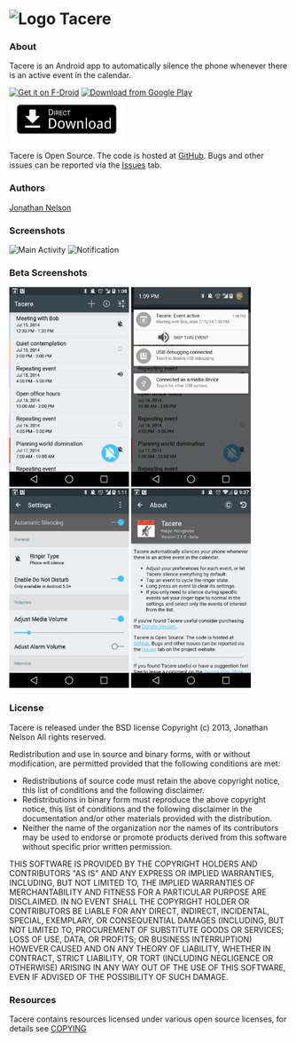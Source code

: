 ![Logo](https://raw.github.com/ciasaboark/Tacere/master/web/icon.png) Tacere
======


### About
Tacere is an Android app to automatically silence the phone whenever there is an active event in the calendar.

[<img src="https://f-droid.org/badge/get-it-on.png"
      alt="Get it on F-Droid"
      height="80">](https://f-droid.org/repository/browse/?fdid=org.ciasaboark.tacere)
[<img src="https://play.google.com/intl/en_us/badges/images/generic/en_badge_web_generic.png" 
      alt="Download from Google Play" 
      height="80">](https://play.google.com/store/apps/details?id=org.ciasaboark.tacere)
[<img src="web/direct-download.png" 
      alt="Direct download" 
      height="80">](https://github.com/ciasaboark/Tacere/releases/latest)

Tacere is Open Source. The code is hosted at <a href="http://www.github.com/ciasaboark/Tacere">GitHub</a>. Bugs and other issues can be reported via the <a href="https://github.com/ciasaboark/Tacere/issues">Issues</a> tab.

### Authors
<a href="https://github.com/ciasaboark">Jonathan Nelson</a>

### Screenshots
<img alt="Main Activity" height="360" src="https://raw.github.com/ciasaboark/Tacere/master/web/device-2013-07-29-211444.png"> <img alt="Notification" height="360" src="https://raw.github.com/ciasaboark/Tacere/master/web/device-2013-08-01-143025.png">

### Beta Screenshots
<img alt="Main Activity" height="360" src="https://raw.githubusercontent.com/ciasaboark/Tacere/master/web/beta/device-2014-07-15-130905.png"> <img alt="Notification" height="360" src="https://raw.githubusercontent.com/ciasaboark/Tacere/master/web/beta/device-2014-07-15-130929.png">
<img alt="Settings" height="360" src="https://raw.githubusercontent.com/ciasaboark/Tacere/master/web/beta/device-2014-07-15-131107.png">
<img alt="About" height="360" src="https://raw.githubusercontent.com/ciasaboark/Tacere/master/web/beta/device-2014-07-16-213719.png">

### License
Tacere is released under the BSD license
Copyright (c) 2013, Jonathan Nelson
All rights reserved.

Redistribution and use in source and binary forms, with or without modification, are permitted provided that the following conditions are met:

- Redistributions of source code must retain the above copyright notice, this list of conditions and the following disclaimer.
- Redistributions in binary form must reproduce the above copyright notice, this list of conditions and the following disclaimer in the documentation and/or other materials provided with the distribution.
- Neither the name of the organization nor the names of its contributors may be used to endorse or promote products derived from this software without specific prior written permission.
	
THIS SOFTWARE IS PROVIDED BY THE COPYRIGHT HOLDERS AND CONTRIBUTORS "AS IS" AND ANY EXPRESS OR IMPLIED WARRANTIES, INCLUDING, BUT NOT LIMITED TO, THE IMPLIED WARRANTIES OF MERCHANTABILITY AND FITNESS FOR A PARTICULAR PURPOSE ARE DISCLAIMED. IN NO EVENT SHALL THE COPYRIGHT HOLDER OR CONTRIBUTORS BE LIABLE FOR ANY DIRECT, INDIRECT, INCIDENTAL, SPECIAL, EXEMPLARY, OR CONSEQUENTIAL DAMAGES (INCLUDING, BUT NOT LIMITED TO, PROCUREMENT OF SUBSTITUTE GOODS OR SERVICES; LOSS OF USE, DATA, OR PROFITS; OR BUSINESS INTERRUPTION) HOWEVER CAUSED AND ON ANY THEORY OF LIABILITY, WHETHER IN CONTRACT, STRICT LIABILITY, OR TORT (INCLUDING NEGLIGENCE OR OTHERWISE) ARISING IN ANY WAY OUT OF THE USE OF THIS SOFTWARE, EVEN IF ADVISED OF THE POSSIBILITY OF SUCH DAMAGE.

### Resources
Tacere contains resources licensed under various open source licenses, for details see [COPYING](https://github.com/ciasaboark/Tacere/blob/master/COPYING)
